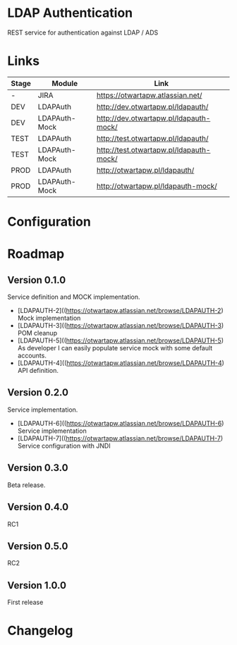 # LDAP Authentication
REST service for authentication against LDAP / ADS


# Links
| Stage | Module  | Link  |
| -------------| ------------- | ------------- |
| - | JIRA | https://otwartapw.atlassian.net/  |
| DEV | LDAPAuth | http://dev.otwartapw.pl/ldapauth/  |
| DEV | LDAPAuth-Mock | http://dev.otwartapw.pl/ldapauth-mock/  |
| TEST | LDAPAuth | http://test.otwartapw.pl/ldapauth/  |
| TEST | LDAPAuth-Mock | http://test.otwartapw.pl/ldapauth-mock/  |
| PROD | LDAPAuth | http://otwartapw.pl/ldapauth/  |
| PROD | LDAPAuth-Mock | http://otwartapw.pl/ldapauth-mock/  |


# Configuration


# Roadmap

## Version 0.1.0
Service definition and MOCK implementation.
* [LDAPAUTH-2]((https://otwartapw.atlassian.net/browse/LDAPAUTH-2) Mock implementation
* [LDAPAUTH-3]((https://otwartapw.atlassian.net/browse/LDAPAUTH-3) POM cleanup
* [LDAPAUTH-5]((https://otwartapw.atlassian.net/browse/LDAPAUTH-5) As developer I can easily populate service mock with some default accounts.
* [LDAPAUTH-4]((https://otwartapw.atlassian.net/browse/LDAPAUTH-4) API definition.

## Version 0.2.0
Service implementation.
* [LDAPAUTH-6]((https://otwartapw.atlassian.net/browse/LDAPAUTH-6) Service implementation
* [LDAPAUTH-7]((https://otwartapw.atlassian.net/browse/LDAPAUTH-7) Service configuration with JNDI

## Version 0.3.0
Beta release.

## Version 0.4.0
RC1  

## Version 0.5.0
RC2  


## Version 1.0.0
First release


# Changelog
